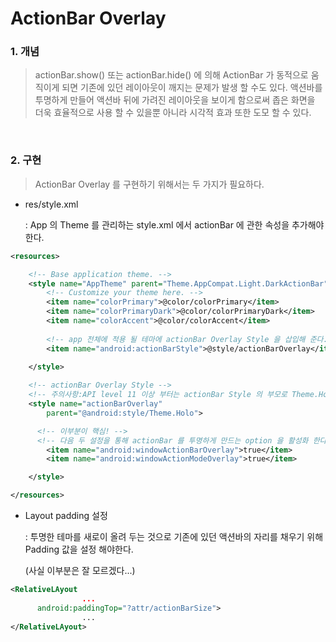 # ActionBar Overlay

### 1. 개념

> actionBar.show() 또는 actionBar.hide() 에 의해 ActionBar 가 동적으로 움직이게 되면 기존에 있던 레이아웃이 깨지는 문제가 발생 할 수도 있다. 액션바를 투명하게 만들어 액션바 뒤에 가려진 레이아웃을 보이게 함으로써 좁은 화면을 더욱 효율적으로 사용 할 수 있을뿐 아니라 시각적 효과 또한 도모 할 수 있다.

<br>



### 2. 구현

> ActionBar Overlay 를 구현하기 위해서는 두 가지가 필요하다.

- res/style.xml

  : App 의 Theme 를 관리하는 style.xml 에서 actionBar 에 관한 속성을 추가해야 한다.

```xml
<resources>

    <!-- Base application theme. -->
    <style name="AppTheme" parent="Theme.AppCompat.Light.DarkActionBar">
        <!-- Customize your theme here. -->
        <item name="colorPrimary">@color/colorPrimary</item>
        <item name="colorPrimaryDark">@color/colorPrimaryDark</item>
        <item name="colorAccent">@color/colorAccent</item>
        
      	<!-- app 전체에 적용 될 테마에 actionBar Overlay Style 을 삽입해 준다. -->
        <item name="android:actionBarStyle">@style/actionBarOverlay</item>
        
    </style>

  	<!-- actionBar Overlay Style -->
  	<!-- 주의사항:API level 11 이상 부터는 actionBar Style 의 부모로 Theme.Holo 를 상속 받아야한다.-->
    <style name="actionBarOverlay"
        parent="@android:style/Theme.Holo">

      <!-- 이부분이 핵심! -->
      <!-- 다음 두 설정을 통해 actionBar 를 투명하게 만드는 option 을 활성화 한다. -->
        <item name="android:windowActionBarOverlay">true</item>
        <item name="android:windowActionModeOverlay">true</item>

    </style>

</resources>
```



- Layout padding 설정

  : 투명한 테마를 새로이 올려 두는 것으로 기존에 있던 액션바의 자리를 채우기 위해 Padding 값을 설정 해야한다.

  (사실 이부분은 잘 모르겠다...)

```xml
<RelativeLAyout
                ...
      android:paddingTop="?attr/actionBarSize">
  				...
</RelativeLAyout>
```


